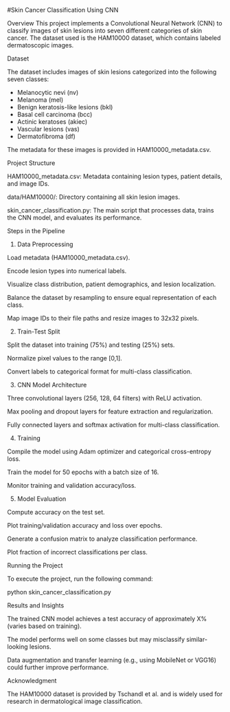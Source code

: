 #Skin Cancer Classification Using CNN

Overview
This project implements a Convolutional Neural Network (CNN) to classify images of skin lesions into seven different categories of skin cancer. The dataset used is the HAM10000 dataset, which contains labeled dermatoscopic images.

Dataset

The dataset includes images of skin lesions categorized into the following seven classes:

- Melanocytic nevi (nv)
- Melanoma (mel)
- Benign keratosis-like lesions (bkl)
- Basal cell carcinoma (bcc)
- Actinic keratoses (akiec)
- Vascular lesions (vas)
- Dermatofibroma (df)

The metadata for these images is provided in HAM10000_metadata.csv.

Project Structure

HAM10000_metadata.csv: Metadata containing lesion types, patient details, and image IDs.

data/HAM10000/: Directory containing all skin lesion images.

skin_cancer_classification.py: The main script that processes data, trains the CNN model, and evaluates its performance.

Steps in the Pipeline

1. Data Preprocessing

Load metadata (HAM10000_metadata.csv).

Encode lesion types into numerical labels.

Visualize class distribution, patient demographics, and lesion localization.

Balance the dataset by resampling to ensure equal representation of each class.

Map image IDs to their file paths and resize images to 32x32 pixels.

2. Train-Test Split

Split the dataset into training (75%) and testing (25%) sets.

Normalize pixel values to the range [0,1].

Convert labels to categorical format for multi-class classification.

3. CNN Model Architecture

Three convolutional layers (256, 128, 64 filters) with ReLU activation.

Max pooling and dropout layers for feature extraction and regularization.

Fully connected layers and softmax activation for multi-class classification.

4. Training

Compile the model using Adam optimizer and categorical cross-entropy loss.

Train the model for 50 epochs with a batch size of 16.

Monitor training and validation accuracy/loss.

5. Model Evaluation

Compute accuracy on the test set.

Plot training/validation accuracy and loss over epochs.

Generate a confusion matrix to analyze classification performance.

Plot fraction of incorrect classifications per class.

Running the Project

To execute the project, run the following command:

python skin_cancer_classification.py

Results and Insights

The trained CNN model achieves a test accuracy of approximately X% (varies based on training).

The model performs well on some classes but may misclassify similar-looking lesions.

Data augmentation and transfer learning (e.g., using MobileNet or VGG16) could further improve performance.

Acknowledgment

The HAM10000 dataset is provided by Tschandl et al. and is widely used for research in dermatological image classification.

